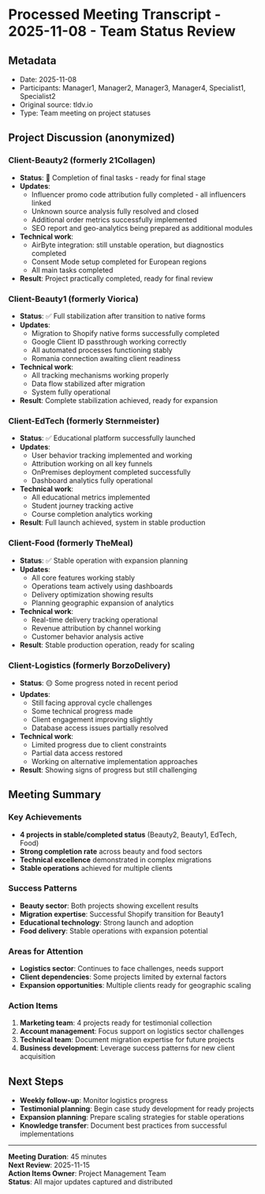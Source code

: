 # Processed Meeting Transcript - 2025-11-08 - Team Status Review

## Metadata
- Date: 2025-11-08
- Participants: Manager1, Manager2, Manager3, Manager4, Specialist1, Specialist2
- Original source: tldv.io
- Type: Team meeting on project statuses

## Project Discussion (anonymized)

### Client-Beauty2 (formerly 21Collagen)
- **Status**: 🎉 Completion of final tasks - ready for final stage
- **Updates**:
  - Influencer promo code attribution fully completed - all influencers linked
  - Unknown source analysis fully resolved and closed
  - Additional order metrics successfully implemented
  - SEO report and geo-analytics being prepared as additional modules
- **Technical work**:
  - AirByte integration: still unstable operation, but diagnostics completed
  - Consent Mode setup completed for European regions
  - All main tasks completed
- **Result**: Project practically completed, ready for final review

### Client-Beauty1 (formerly Viorica)
- **Status**: ✅ Full stabilization after transition to native forms
- **Updates**:
  - Migration to Shopify native forms successfully completed
  - Google Client ID passthrough working correctly
  - All automated processes functioning stably
  - Romania connection awaiting client readiness
- **Technical work**:
  - All tracking mechanisms working properly
  - Data flow stabilized after migration
  - System fully operational
- **Result**: Complete stabilization achieved, ready for expansion

### Client-EdTech (formerly Sternmeister)
- **Status**: ✅ Educational platform successfully launched
- **Updates**:
  - User behavior tracking implemented and working
  - Attribution working on all key funnels
  - OnPremises deployment completed successfully
  - Dashboard analytics fully operational
- **Technical work**:
  - All educational metrics implemented
  - Student journey tracking active
  - Course completion analytics working
- **Result**: Full launch achieved, system in stable production

### Client-Food (formerly TheMeal)
- **Status**: ✅ Stable operation with expansion planning
- **Updates**:
  - All core features working stably
  - Operations team actively using dashboards
  - Delivery optimization showing results
  - Planning geographic expansion of analytics
- **Technical work**:
  - Real-time delivery tracking operational
  - Revenue attribution by channel working
  - Customer behavior analysis active
- **Result**: Stable production operation, ready for scaling

### Client-Logistics (formerly BorzoDelivery)
- **Status**: 🟡 Some progress noted in recent period
- **Updates**:
  - Still facing approval cycle challenges
  - Some technical progress made
  - Client engagement improving slightly
  - Database access issues partially resolved
- **Technical work**:
  - Limited progress due to client constraints
  - Partial data access restored
  - Working on alternative implementation approaches
- **Result**: Showing signs of progress but still challenging

## Meeting Summary

### Key Achievements
- **4 projects in stable/completed status** (Beauty2, Beauty1, EdTech, Food)
- **Strong completion rate** across beauty and food sectors
- **Technical excellence** demonstrated in complex migrations
- **Stable operations** achieved for multiple clients

### Success Patterns
- **Beauty sector**: Both projects showing excellent results
- **Migration expertise**: Successful Shopify transition for Beauty1
- **Educational technology**: Strong launch and adoption
- **Food delivery**: Stable operations with expansion potential

### Areas for Attention
- **Logistics sector**: Continues to face challenges, needs support
- **Client dependencies**: Some projects limited by external factors
- **Expansion opportunities**: Multiple clients ready for geographic scaling

### Action Items
1. **Marketing team**: 4 projects ready for testimonial collection
2. **Account management**: Focus support on logistics sector challenges
3. **Technical team**: Document migration expertise for future projects
4. **Business development**: Leverage success patterns for new client acquisition

## Next Steps
- **Weekly follow-up**: Monitor logistics progress
- **Testimonial planning**: Begin case study development for ready projects
- **Expansion planning**: Prepare scaling strategies for stable operations
- **Knowledge transfer**: Document best practices from successful implementations

---

**Meeting Duration**: 45 minutes  
**Next Review**: 2025-11-15  
**Action Items Owner**: Project Management Team  
**Status**: All major updates captured and distributed